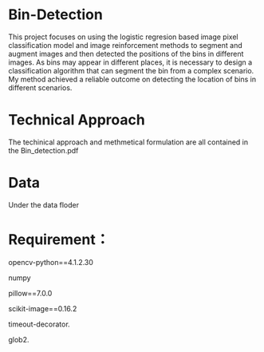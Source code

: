 # Bin-Detection

This project focuses on using the logistic regresion based image pixel classification model and image reinforcement methods to segment and augment images and then detected the positions of the bins in different images. As bins may appear in different places, it is necessary to design a classification algorithm that can segment the bin from a complex scenario. My method achieved a reliable outcome on detecting the location of bins in different scenarios.

# Technical Approach

The techinical approach and methmetical formulation are all contained in the Bin_detection.pdf

# Data

Under the data floder

# Requirement：

opencv-python==4.1.2.30

numpy

pillow==7.0.0 

scikit-image==0.16.2 

timeout-decorator. 

glob2. 

